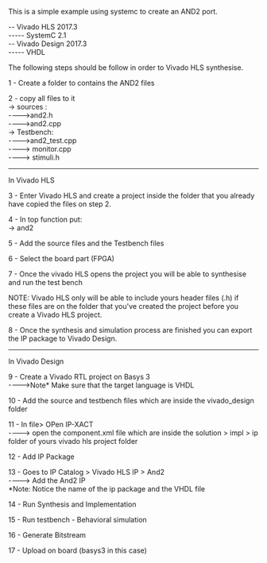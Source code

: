 This is a simple example using systemc to create an AND2 port. <br/>

-- Vivado HLS 2017.3<br/>
----- SystemC 2.1<br/>
-- Vivado Design 2017.3<br/>
----- VHDL<br/>


The following steps should be follow in order to Vivado HLS synthesise.<br/>

1 - Create a folder to contains the AND2 files<br/>

2 - copy all files to it<br/>
    -> sources : <br/>
      ---->and2.h<br/>
      ---->and2.cpp<br/>
    -> Testbench: <br/>
      ---->and2_test.cpp<br/>
      ----> monitor.cpp<br/>
      ----> stimuli.h<br/>

------------------------------------------------------------------------------------------------------
In Vivado HLS

3 - Enter Vivado HLS and create a project inside the folder that you already have copied the files on step 2.<br/>

4 - In top function put:<br/>
   -> and2<br/>

5 - Add the source files and the Testbench files<br/>

6 - Select the board part (FPGA)<br/>

7 - Once the vivado HLS opens the project you will be able to synthesise and run the test bench<br/>

NOTE: Vivado HLS only will be able to include yours header files (.h) if these files are on the folder that you've created the project before you create a Vivado HLS project.<br/>

8 - Once the synthesis and simulation process are finished you can export the IP package to Vivado Design.<br/>

------------------------------------------------------------------------------------------------------
In Vivado Design<br/>

9 - Create a Vivado RTL project on Basys 3<br/>
  ---->Note* Make sure that the target language is VHDL

10 - Add the source and testbench files which are inside the vivado_design folder<br/>

11 - In file> OPen IP-XACT<br/>
   ----> open the component.xml file which are inside the solution > impl > ip folder of yours vivado hls project folder<br/>

12 - Add IP Package<br/>

13 - Goes to IP Catalog > Vivado HLS IP > And2<br/>
   ----> Add the And2 IP<br/>
   *Note: Notice the name of the ip package and the VHDL file<br/>

14 - Run Synthesis and Implementation<br/>

15 - Run testbench - Behavioral simulation<br/>

16 - Generate Bitstream <br/>

17 - Upload on board (basys3 in this case)
